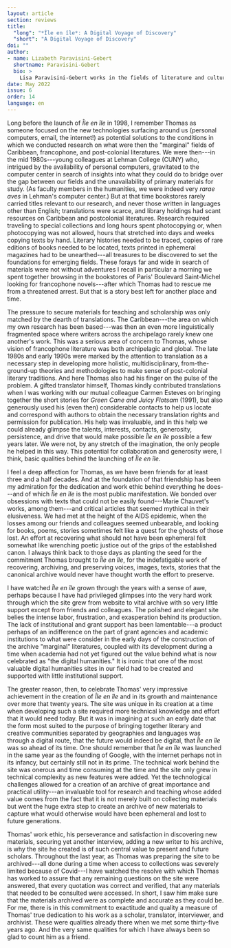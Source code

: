 ```yaml
---
layout: article
section: reviews
title: 
  "long": "*Île en île*: A Digital Voyage of Discovery"
  "short": "A Digital Voyage of Discovery"
doi: ""
author: 
- name: Lizabeth Paravisini-Gebert 
  shortname: Paravisini-Gebert
  bio: >
    Lisa Paravisini-Gebert works in the fields of literature and cultural studies, specializing in the multidisciplinary, comparative study of the Caribbean. Growing up in her native Puerto Rico, she became fascinated by the many cultural connections between Caribbean peoples despite our different histories and languages and has made that the subject of her research and teaching. She is based in the Hispanic Studies Department at Vassar College, where she holds the Randolph Distinguished Professor Chair. She is also a participating faculty member in the Programs in Environmental Studies, Latin American Studies, International Studies, and Women's Studies at Vassar. She is the author of a number of books, among them *Phyllis Shand Allfrey: A Caribbean Life* (1996), *Jamaica Kincaid: A Critical Companion* (1999), *Creole Religions of the Caribbean* (2003, with Margarite Fernández Olmos), and most recently, *Literatures of the Caribbean* (2008). 
date: May 2022
issue: 6
order: 14
language: en
---
```



Long before the launch of *Île en île* in 1998, I remember Thomas as
someone focused on the new technologies surfacing around us (personal
computers, email, the internet!) as potential solutions to the
conditions in which we conducted research on what were then the
"marginal" fields of Caribbean, francophone, and post-colonial
literatures. We were then---in the mid 1980s---young colleagues at
Lehman College (CUNY) who, intrigued by the availability of personal
computers, gravitated to the computer center in search of insights into
what they could do to bridge over the gap between our fields and the
unavailability of primary materials for study. (As faculty members in
the humanities, we were indeed very *rarae aves* in Lehman's computer
center.) But at that time bookstores rarely carried titles relevant to
our research, and never those written in languages other than English;
translations were scarce, and library holdings had scant resources on
Caribbean and postcolonial literatures. Research required traveling to
special collections and long hours spent photocopying or, when
photocopying was not allowed, hours that stretched into days and weeks
copying texts by hand. Literary histories needed to be traced, copies of
rare editions of books needed to be located, texts printed in ephemeral
magazines had to be unearthed---all treasures to be discovered to set
the foundations for emerging fields. These forays far and wide in search
of materials were not without adventures I recall in particular a
morning we spent together browsing in the bookstores of Paris' Boulevard
Saint-Michel looking for francophone novels---after which Thomas had to
rescue me from a threatened arrest. But that is a story best left for
another place and time.

The pressure to secure materials for teaching and scholarship was only
matched by the dearth of translations. The Caribbean---the area on which
my own research has been based---was then an even more linguistically
fragmented space where writers across the archipelago rarely knew one
another's work. This was a serious area of concern to Thomas, whose
vision of francophone literature was both archipelagic and global. The
late 1980s and early 1990s were marked by the attention to translation
as a necessary step in developing more holistic, multidisciplinary,
from-the-ground-up theories and methodologies to make sense of
post-colonial literary traditions. And here Thomas also had his finger
on the pulse of the problem. A gifted translator himself, Thomas kindly
contributed translations when I was working with our mutual colleague
Carmen Esteves on bringing together the short stories for *Green Cane
and Juicy Flotsam* (1991), but also generously used his (even then)
considerable contacts to help us locate and correspond with authors to
obtain the necessary translation rights and permission for publication.
His help was invaluable, and in this help we could already glimpse the
talents, interests, contacts, generosity, persistence, and drive that
would make possible *Île en île* possible a few years later. We were
not, by any stretch of the imagination, the only people he helped in
this way. This potential for collaboration and generosity were, I think,
basic qualities behind the launching of *Île en île*.

I feel a deep affection for Thomas, as we have been friends for at least
three and a half decades. And at the foundation of that friendship has
been my admiration for the dedication and work ethic behind everything
he does---and of which *Île en île* is the most public manifestation. We
bonded over obsessions with texts that could not be easily found---Marie
Chauvet's works, among them---and critical articles that seemed mythical
in their elusiveness. We had met at the height of the AIDS epidemic,
when the losses among our friends and colleagues seemed unbearable, and
looking for books, poems, stories sometimes felt like a quest for the
ghosts of those lost. An effort at recovering what should not have been
ephemeral felt somewhat like wrenching poetic justice out of the grips
of the established canon. I always think back to those days as planting
the seed for the commitment Thomas brought to *Île en île*, for the
indefatigable work of recovering, archiving, and preserving voices,
images, texts, stories that the canonical archive would never have
thought worth the effort to preserve.

I have watched *Île en île* grown through the years with a sense of awe,
perhaps because I have had privileged glimpses into the very hard work
through which the site grew from website to vital archive with so very
little support except from friends and colleagues. The polished and
elegant site belies the intense labor, frustration, and exasperation
behind its production. The lack of institutional and grant support has
been lamentable---a product perhaps of an indifference on the part of
grant agencies and academic institutions to what were consider in the
early days of the construction of the archive "marginal" literatures,
coupled with its development during a time when academia had not yet
figured out the value behind what is now celebrated as "the digital
humanities." It is ironic that one of the most valuable digital
humanities sites in our field had to be created and supported with
little institutional support.

The greater reason, then, to celebrate Thomas' very impressive
achievement in the creation of *Île en île* and in its growth and
maintenance over more that twenty years. The site was unique in its
creation at a time when developing such a site required more technical
knowledge and effort that it would need today. But it was in imagining
at such an early date that the form most suited to the purpose of
bringing together literary and creative communities separated by
geographies and languages was through a digital route, that the future
would indeed be digital, that *Île en île* was so ahead of its time. One
should remember that *Île en île* was launched in the same year as the
founding of Google, with the internet perhaps not in its infancy, but
certainly still not in its prime. The technical work behind the site was
onerous and time consuming at the time and the site only grew in
technical complexity as new features were added. Yet the technological
challenges allowed for a creation of an archive of great importance and
practical utility---an invaluable tool for research and teaching whose
added value comes from the fact that it is not merely built on
collecting materials but went the huge extra step to create an archive
of new materials to capture what would otherwise would have been
ephemeral and lost to future generations.

Thomas' work ethic, his perseverance and satisfaction in discovering new
materials, securing yet another interview, adding a new writer to his
archive, is why the site he created is of such central value to present
and future scholars. Throughout the last year, as Thomas was preparing
the site to be archived---all done during a time when access to
collections was severely limited because of Covid---I have watched the
resolve with which Thomas has worked to assure that any remaining
questions on the site were answered, that every quotation was correct
and verified, that any materials that needed to be consulted were
accessed. In short, I saw him make sure that the materials archived were
as complete and accurate as they could be. For me, there is in this
commitment to exactitude and quality a measure of Thomas' true
dedication to his work as a scholar, translator, interviewer, and
archivist. These were qualities already there when we met some
thirty-five years ago. And the very same qualities for which I have
always been so glad to count him as a friend.
